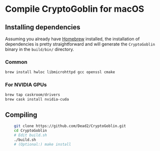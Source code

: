 # Compile **CryptoGoblin** for macOS

## Installing dependencies

Assuming you already have [Homebrew](https://brew.sh) installed, the installation of dependencies is pretty straightforward and will generate the `CryptoGoblin` binary in the `build/bin/` directory.


### Common
```bash
brew install hwloc libmicrohttpd gcc openssl cmake
```

### For NVIDIA GPUs
```bash
brew tap caskroom/drivers
brew cask install nvidia-cuda
```

## Compiling
```bash
    git clone https://github.com/Dead2/CryptoGoblin.git
    cd CryptoGoblin
    # Edit build.sh
    ./build.sh
    # (Optional:) make install
```

